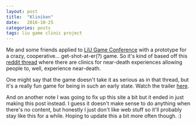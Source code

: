 ```yaml
---
layout: post
title:  "Kliniken"
date:   2016-10-25
categories: posts 
tags: liu game clinic project
---
```


Me and some friends applied to [LiU Game Conference][liuga] with a prototype for a crazy, cooperative... get-shot-at-er(?) game. So it's kind of based off this [reddit thread][reddit-thread] where there are clinics for near-death experiences allowing people to, well, experience near-death.

One might say that the game doesn't take it as serious as in that thread, but it's a really fun game for being in such an early state. Watch the trailer [here][trailer].

And on another note I was going to fix up this site a bit but it ended in just making this post instead. I guess it doesn't make sense to do anything when there's no content, but honestly I just don't like web stuff so it'll probably stay like this for a while. Hoping to update this a bit more often though. :)

[liuga]: http://liuga.se/
[reddit-thread]: https://www.reddit.com/r/WritingPrompts/comments/4yufvm/wp_in_a_world_where_what_doesnt_kill_you/
[trailer]: https://www.youtube.com/watch?v=9OoNqFIHKwE
